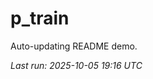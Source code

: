 # p_train

Auto-updating README demo.

<!--START_SECTION:status-->
_Last run: 2025-10-05 19:16 UTC_
<!--END_SECTION:status-->

















































































































































































































































































































































































































































































































































































































































































































































































































































































































































































































